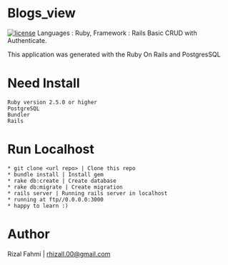 # Blogs_view
 [![license](https://img.shields.io/github/license/mashape/apistatus.svg)]() 
Languages : Ruby, Framework : Rails
Basic CRUD with Authenticate.  

This application was generated with the Ruby On Rails and PostgresSQL

# Need Install
    Ruby version 2.5.0 or higher
    PostgreSQL
    Bundler
    Rails

# Run Localhost
  
    * git clone <url repo> | Clone this repo
    * bundle install | Install gem
    * rake db:create | Create database
    * rake db:migrate | Create migration
    * rails server | Running rails server in localhost
    * running at ftp//0.0.0.0:3000
    * happy to learn :)


# Author
Rizal Fahmi | rhizall.00@gmail.com